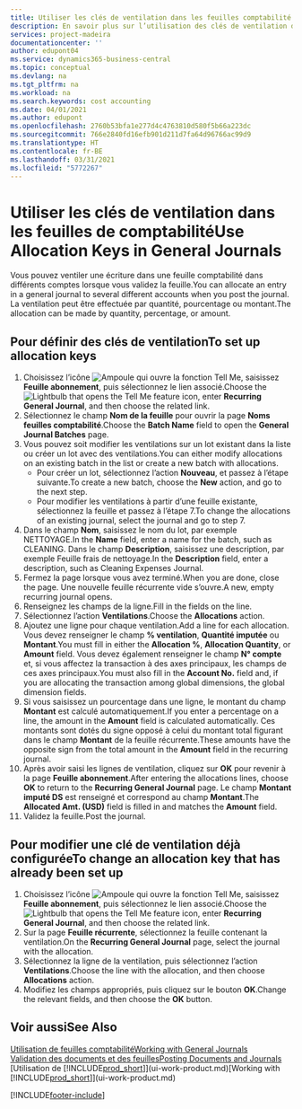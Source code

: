 ```yaml
---
title: Utiliser les clés de ventilation dans les feuilles comptabilité | Microsoft Docs
description: En savoir plus sur l’utilisation des clés de ventilation dans les feuilles.
services: project-madeira
documentationcenter: ''
author: edupont04
ms.service: dynamics365-business-central
ms.topic: conceptual
ms.devlang: na
ms.tgt_pltfrm: na
ms.workload: na
ms.search.keywords: cost accounting
ms.date: 04/01/2021
ms.author: edupont
ms.openlocfilehash: 2760b53bfa1e277d4c4763810d580f5b66a223dc
ms.sourcegitcommit: 766e2840fd16efb901d211d7fa64d96766ac99d9
ms.translationtype: HT
ms.contentlocale: fr-BE
ms.lasthandoff: 03/31/2021
ms.locfileid: "5772267"
---
```

# <a name="use-allocation-keys-in-general-journals"></a><span data-ttu-id="e8e51-103">Utiliser les clés de ventilation dans les feuilles de comptabilité</span><span class="sxs-lookup"><span data-stu-id="e8e51-103">Use Allocation Keys in General Journals</span></span>
<span data-ttu-id="e8e51-104">Vous pouvez ventiler une écriture dans une feuille comptabilité dans différents comptes lorsque vous validez la feuille.</span><span class="sxs-lookup"><span data-stu-id="e8e51-104">You can allocate an entry in a general journal to several different accounts when you post the journal.</span></span> <span data-ttu-id="e8e51-105">La ventilation peut être effectuée par quantité, pourcentage ou montant.</span><span class="sxs-lookup"><span data-stu-id="e8e51-105">The allocation can be made by quantity, percentage, or amount.</span></span>

## <a name="to-set-up-allocation-keys"></a><span data-ttu-id="e8e51-106">Pour définir des clés de ventilation</span><span class="sxs-lookup"><span data-stu-id="e8e51-106">To set up allocation keys</span></span>
1. <span data-ttu-id="e8e51-107">Choisissez l’icône ![Ampoule qui ouvre la fonction Tell Me](media/ui-search/search_small.png "Dites-moi ce que vous voulez faire"), saisissez **Feuille abonnement**, puis sélectionnez le lien associé.</span><span class="sxs-lookup"><span data-stu-id="e8e51-107">Choose the ![Lightbulb that opens the Tell Me feature](media/ui-search/search_small.png "Tell me what you want to do") icon, enter **Recurring General Journal**, and then choose the related link.</span></span>
2. <span data-ttu-id="e8e51-108">Sélectionnez le champ **Nom de la feuille** pour ouvrir la page **Noms feuilles comptabilité**.</span><span class="sxs-lookup"><span data-stu-id="e8e51-108">Choose the **Batch Name** field to open the **General Journal Batches** page.</span></span>
3. <span data-ttu-id="e8e51-109">Vous pouvez soit modifier les ventilations sur un lot existant dans la liste ou créer un lot avec des ventilations.</span><span class="sxs-lookup"><span data-stu-id="e8e51-109">You can either modify allocations on an existing batch in the list or create a new batch with allocations.</span></span>
   * <span data-ttu-id="e8e51-110">Pour créer un lot, sélectionnez l’action **Nouveau**, et passez à l’étape suivante.</span><span class="sxs-lookup"><span data-stu-id="e8e51-110">To create a new batch, choose the **New** action, and go to the next step.</span></span>
   * <span data-ttu-id="e8e51-111">Pour modifier les ventilations à partir d’une feuille existante, sélectionnez la feuille et passez à l’étape 7.</span><span class="sxs-lookup"><span data-stu-id="e8e51-111">To change the allocations of an existing journal, select the journal and go to step 7.</span></span>    
4. <span data-ttu-id="e8e51-112">Dans le champ **Nom**, saisissez le nom du lot, par exemple NETTOYAGE.</span><span class="sxs-lookup"><span data-stu-id="e8e51-112">In the **Name** field, enter a name for the batch, such as CLEANING.</span></span> <span data-ttu-id="e8e51-113">Dans le champ **Description**, saisissez une description, par exemple Feuille frais de nettoyage.</span><span class="sxs-lookup"><span data-stu-id="e8e51-113">In the **Description** field, enter a description, such as Cleaning Expenses Journal.</span></span>
5. <span data-ttu-id="e8e51-114">Fermez la page lorsque vous avez terminé.</span><span class="sxs-lookup"><span data-stu-id="e8e51-114">When you are done, close the page.</span></span> <span data-ttu-id="e8e51-115">Une nouvelle feuille récurrente vide s’ouvre.</span><span class="sxs-lookup"><span data-stu-id="e8e51-115">A new, empty recurring journal opens.</span></span>
6. <span data-ttu-id="e8e51-116">Renseignez les champs de la ligne.</span><span class="sxs-lookup"><span data-stu-id="e8e51-116">Fill in the fields on the line.</span></span>
7. <span data-ttu-id="e8e51-117">Sélectionnez l’action **Ventilations**.</span><span class="sxs-lookup"><span data-stu-id="e8e51-117">Choose the **Allocations** action.</span></span>
8. <span data-ttu-id="e8e51-118">Ajoutez une ligne pour chaque ventilation.</span><span class="sxs-lookup"><span data-stu-id="e8e51-118">Add a line for each allocation.</span></span> <span data-ttu-id="e8e51-119">Vous devez renseigner le champ **% ventilation**, **Quantité imputée** ou **Montant**.</span><span class="sxs-lookup"><span data-stu-id="e8e51-119">You must fill in either the **Allocation %**, **Allocation Quantity**, or **Amount** field.</span></span> <span data-ttu-id="e8e51-120">Vous devez également renseigner le champ **N° compte** et, si vous affectez la transaction à des axes principaux, les champs de ces axes principaux.</span><span class="sxs-lookup"><span data-stu-id="e8e51-120">You must also fill in the **Account No.** field and, if you are allocating the transaction among global dimensions, the global dimension fields.</span></span>
9. <span data-ttu-id="e8e51-121">Si vous saisissez un pourcentage dans une ligne, le montant du champ **Montant** est calculé automatiquement.</span><span class="sxs-lookup"><span data-stu-id="e8e51-121">If you enter a percentage on a line, the amount in the **Amount** field is calculated automatically.</span></span> <span data-ttu-id="e8e51-122">Ces montants sont dotés du signe opposé à celui du montant total figurant dans le champ **Montant** de la feuille récurrente.</span><span class="sxs-lookup"><span data-stu-id="e8e51-122">These amounts have the opposite sign from the total amount in the **Amount** field in the recurring journal.</span></span>
10. <span data-ttu-id="e8e51-123">Après avoir saisi les lignes de ventilation, cliquez sur **OK** pour revenir à la page **Feuille abonnement**.</span><span class="sxs-lookup"><span data-stu-id="e8e51-123">After entering the allocations lines, choose **OK** to return to the **Recurring General Journal** page.</span></span> <span data-ttu-id="e8e51-124">Le champ **Montant imputé DS** est renseigné et correspond au champ **Montant**.</span><span class="sxs-lookup"><span data-stu-id="e8e51-124">The **Allocated Amt. (USD)** field is filled in and matches the **Amount** field.</span></span>
11. <span data-ttu-id="e8e51-125">Validez la feuille.</span><span class="sxs-lookup"><span data-stu-id="e8e51-125">Post the journal.</span></span>

## <a name="to-change-an-allocation-key-that-has-already-been-set-up"></a><span data-ttu-id="e8e51-126">Pour modifier une clé de ventilation déjà configurée</span><span class="sxs-lookup"><span data-stu-id="e8e51-126">To change an allocation key that has already been set up</span></span>
1. <span data-ttu-id="e8e51-127">Choisissez l’icône ![Ampoule qui ouvre la fonction Tell Me](media/ui-search/search_small.png "Dites-moi ce que vous voulez faire"), saisissez **Feuille abonnement**, puis sélectionnez le lien associé.</span><span class="sxs-lookup"><span data-stu-id="e8e51-127">Choose the ![Lightbulb that opens the Tell Me feature](media/ui-search/search_small.png "Tell me what you want to do") icon, enter **Recurring General Journal**, and then choose the related link.</span></span>
2. <span data-ttu-id="e8e51-128">Sur la page **Feuille récurrente**, sélectionnez la feuille contenant la ventilation.</span><span class="sxs-lookup"><span data-stu-id="e8e51-128">On the **Recurring General Journal** page, select the journal with the allocation.</span></span>
3. <span data-ttu-id="e8e51-129">Sélectionnez la ligne de la ventilation, puis sélectionnez l’action **Ventilations**.</span><span class="sxs-lookup"><span data-stu-id="e8e51-129">Choose the line with the allocation, and then choose **Allocations** action.</span></span>
4. <span data-ttu-id="e8e51-130">Modifiez les champs appropriés, puis cliquez sur le bouton **OK**.</span><span class="sxs-lookup"><span data-stu-id="e8e51-130">Change the relevant fields, and then choose the **OK** button.</span></span>

## <a name="see-also"></a><span data-ttu-id="e8e51-131">Voir aussi</span><span class="sxs-lookup"><span data-stu-id="e8e51-131">See Also</span></span>
[<span data-ttu-id="e8e51-132">Utilisation de feuilles comptabilité</span><span class="sxs-lookup"><span data-stu-id="e8e51-132">Working with General Journals</span></span>](ui-work-general-journals.md)  
[<span data-ttu-id="e8e51-133">Validation des documents et des feuilles</span><span class="sxs-lookup"><span data-stu-id="e8e51-133">Posting Documents and Journals</span></span>](ui-post-documents-journals.md)  
<span data-ttu-id="e8e51-134">[Utilisation de [!INCLUDE[prod_short](includes/prod_short.md)]](ui-work-product.md)</span><span class="sxs-lookup"><span data-stu-id="e8e51-134">[Working with [!INCLUDE[prod_short](includes/prod_short.md)]](ui-work-product.md)</span></span>


[!INCLUDE[footer-include](includes/footer-banner.md)]